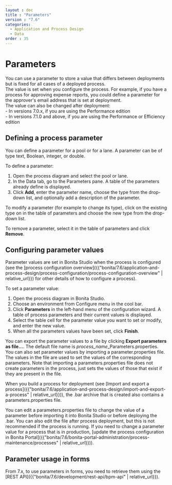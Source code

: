```yaml
---
layout : doc
title : "Parameters"
version : "7.6"
categories:
  - Application and Process Design
  - Data
order : 35
---
```

# Parameters

You can use a parameter to store a value that differs between deployments but is fixed for all cases of a deployed process.   
The value is set when you configure the process. For example, if you have a process for approving expense reports, you could define a parameter for the approver's email address that is set at deployment.  
The value can also be changed after deployment:  
     - In versions 7.0.x, if you are using the Performance edition  
     - In versions 7.1.0 and above, if you are using the Performance or Efficiency edition

## Defining a process parameter

You can define a parameter for a pool or for a lane. A parameter can be of type text, Boolean, integer, or double.

To define a parameter:

1. Open the process diagram and select the pool or lane.
2. In the Data tab, go to the Parameters pane. A table of the parameters already define is displayed.
3. Click **Add**, enter the parameter name, choose the type from the drop-down list, and optionally add a description of the parameter.

To modify a parameter (for example to change its type), click on the existing type on in the table of parameters and choose the new type from the drop-down list.

To remove a parameter, select it in the table of parameters and click **Remove**.

## Configuring parameter values

Parameter values are set in Bonita Studio when the process is configured (see the [process configuration overview]({{"bonita/7.6/application-and-process-design/process-configuration/process-configuration-overview" | relative_url}}) for other details of how to configure a process).

To set a parameter value:

1. Open the process diagram in Bonita Studio.
2. Choose an environment from Configure menu in the cool bar.
3. Click **Parameters** in the left-hand menu of the configuration wizard. A table of process parameters and their current values is displayed.
4. Select the table cell for the parameter value you want to set or modify, and enter the new value.
5. When all the parameters values have been set, click **Finish**.

You can export the parameter values to a file by clicking **Export parameters as file...**. The default file name is _process\_name_\_Parameters.properties. 
You can also set parameter values by importing a parameter.properties file. The values in the file are used to set the values of the corresponding parameters. Note that importing a parameters.properties file does not create parameters in the process, just sets the values of those that exist if they are present in the file.

When you build a process for deployment (see [Import and export a process]({{"bonita/7.6/application-and-process-design/import-and-export-a-process" | relative_url}})), the .bar archive that is 
created also contains a parameters.properties file.

You can edit a parameters.properties file to change the value of a parameter before importing it into Bonita Studio or before deploying the .bar. You can also edit the file after process deployment, but this is not recommended if the process is running. If you need to change a parameter value for a process that is in production, [update the process configuration in Bonita Portal]({{"bonita/7.6/bonita-portal-administration/process-maintenance/processes" | relative_url}})).

## Parameter usage in forms

From 7.x, to use parameters in forms, you need to retrieve them using the [REST API]({{"bonita/7.6/development/rest-api/bpm-api" | relative_url}}).
